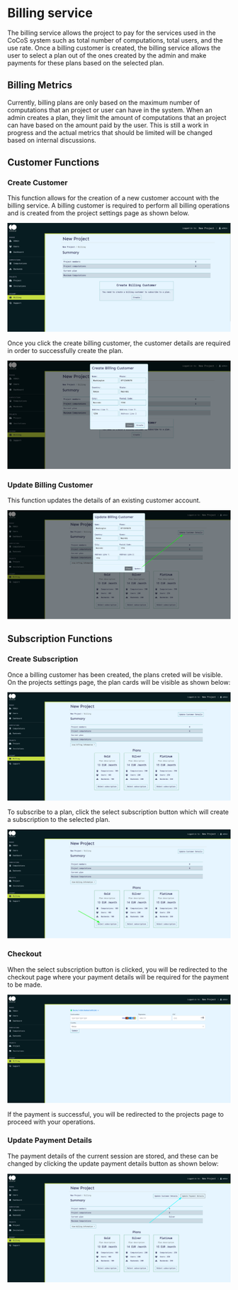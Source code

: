 # Billing service

The billing service allows the project to pay for the services used in the CoCoS system such as total number of computations, total users, and the use rate. Once a billing customer is created, the billing service allows the user to select a plan out of the ones created by the admin and make payments for these plans based on the selected plan.

## Billing Metrics

Currently, billing plans are only based on the maximum number of computations that an project or user can have in the system. When an admin creates a plan, they limit the amount of computations that an project can have based on the amount paid by the user. This is still a work in progress and the actual metrics that should be limited will be changed based on internal discussions.

## Customer Functions

### Create Customer

This function allows for the creation of a new customer account with the billing service. A billing customer is required to perform all billing operations and is created from the project settings page as shown below.

![Create Billing Customer](img/create_customer.png)

Once you click the create billing customer, the customer details are required in order to successfully create the plan.

![Create Customer Modal](img/create_customer_modal.png)

### Update Billing Customer

This function updates the details of an existing customer account.

![Update Billing Customer](img/update_billing_customer.png)

## Subscription Functions

### Create Subscription

Once a billing customer has been created, the plans creted will be visible. On the projects settings page, the plan cards will be visible as shown below:

![Plans Page](img/plans_page.png)

To subscribe to a plan, click the select subscription button which will create a subscription to the selected plan.

![Select Subscription](img/select_subscription.png)

### Checkout

When the select subscription button is clicked, you will be redirected to the checkout page where your payment details will be required for the payment to be made.

![Checkout Page](img/checkout_page.png)

If the payment is successful, you will be redirected to the projects page to proceed with your operations.

### Update Payment Details

The payment details of the current session are stored, and these can be changed by clicking the update payment details button as shown below:

![Update Payment Details](img/update_payment_details.png)